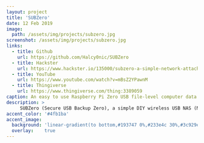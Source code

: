 ```yaml
---
layout: project
title: 'SUBZero'
date: 12 Feb 2019
image:  
  path: /assets/img/projects/subzero.jpg
screenshot: /assets/img/projects/subzero.jpg
links:
  - title: Github
    url: https://github.com/Halcy0nic/SUBZero
  - title: Hackster
    url: https://www.hackster.io/135000/subzero-a-simple-network-attached-storage-device-3f47be
  - title: YouTube
    url: https://www.youtube.com/watch?v=mBsZ2YPawnM
  - title: Thingiverse
    url: https://www.thingiverse.com/thing:3389059
caption: An easy to use Raspberry Pi Zero USB file-level computer data storage server (frequently called Network-Attached Storage or NAS).
description: >
     SUBZero (Secure USB Backup Zero), a simple DIY wireless USB NAS (Network Attached Storage) that enables you to securely upload files on the go using a $10 Raspberry Pi Zero W! NAS is a low cost, convenient way to backup files, photos, and data for future use. The SUBZero was not intended to replace traditional USBs but offers features that you wouldn't typically find on a COTS USB.
accent_color: '#4fb1ba'
accent_image:
  background: 'linear-gradient(to bottom,#193747 0%,#233e4c 30%,#3c929e 50%,#d5d5d4 70%,#cdccc8 100%)'
  overlay:    true
---
```

